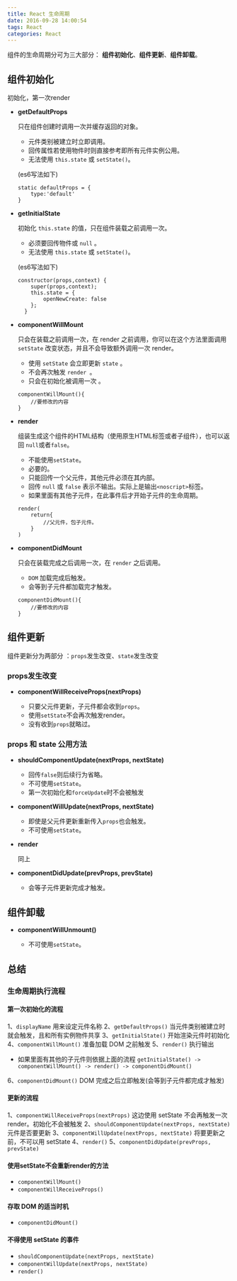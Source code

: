 ```yaml
---
title: React 生命周期
date: 2016-09-28 14:00:54
tags: React
categories: React 
---
```

组件的生命周期分可为三大部分： **组件初始化**、**组件更新**、**组件卸载**。

## 组件初始化   

初始化，第一次render 

* **getDefaultProps**

	只在组件创建时调用一次并缓存返回的对象。   
	* 元件类别被建立时立即调用。       
	* 回传属性若使用物件时则直接参考即所有元件实例公用。   
	* 无法使用 `this.state` 或 `setState()`。   

	(es6写法如下)
	```
	static defaultProps = {
		type:'default'
	}
	```
* **getInitialState**

	初始化 `this.state` 的值，只在组件装载之前调用一次。
	* 必须要回传物件或 `null` 。   
	* 无法使用 `this.state` 或 `setState()`。      

	(es6写法如下)

	```
	constructor(props,context) {
	    super(props,context);
	    this.state = { 
	    	openNewCreate: false
	    };
	  }
	```
* **componentWillMount**

	只会在装载之前调用一次，在 render 之前调用，你可以在这个方法里面调用`setState` 改变状态，并且不会导致额外调用一次 render。      
	* 使用 `setState` 会立即更新 `state` 。   
	* 不会再次触发 `render `。   
	* 只会在初始化被调用一次 。

	```
	componentWillMount(){
		//要修改的内容
	}
	```

* **render**  

	组装生成这个组件的HTML结构（使用原生HTML标签或者子组件），也可以返回 `null`或者`false`。   
	* 不能使用`setState`。   
	* 必要的。  
	* 只能回传一个父元件，其他元件必须在其内部。    
	* 回传 `null` 或 `false` 表示不输出。实际上是输出`<noscript>`标签。   
	* 如果里面有其他子元件，在此事件后才开始子元件的生命周期。   

	```
	render(
		return{
			//父元件，包子元件。
		}
	)
	```
* **componentDidMount**

	只会在装载完成之后调用一次，在 `render` 之后调用。
	* `DOM` 加载完成后触发。   
	* 会等到子元件都加载完才触发。

	```
	componentDidMount(){
		//要修改的内容
	}
	```

## 组件更新
	
组件更新分为两部分 ：`props`发生改变、`state`发生改变 

### props发生改变

* **componentWillReceiveProps(nextProps)**

	* 只要父元件更新，子元件都会收到`props`。
	* 使用`setState`不会再次触发render。
	* 没有收到`props`就略过。

### props 和 state 公用方法

* **shouldComponentUpdate(nextProps, nextState)**

	* 回传`false`则后续行为省略。
	* 不可使用`setState`。
	* 第一次初始化和`forceUpdate`时不会被触发

* **componentWillUpdate(nextProps, nextState)**

	* 即使是父元件更新重新传入`props`也会触发。
	* 不可使用`setState`。

* **render**

    同上

* **componentDidUpdate(prevProps, prevState)**

	* 会等子元件更新完成才触发。


## 组件卸载

* **componentWillUnmount()**

	* 不可使用`setState`。


## 总结

### 生命周期执行流程

#### 第一次初始化的流程

1、`displayName` 用来设定元件名称
2、`getDefaultProps()` 当元件类别被建立时就会触发，且和所有实例物件共享
3、`getInitialState()` 开始渲染元件时初始化
4、`componentWillMount()` 准备加载 DOM 之前触发
5、`render()` 执行输出
* 如果里面有其他的子元件则依据上面的流程 `getInitialState() -> componentWillMount() -> render() -> componentDidMount()`

6、`componentDidMount()` DOM 完成之后立即触发(会等到子元件都完成才触发)

#### 更新的流程

1、`componentWillReceiveProps(nextProps)`
	这边使用 setState 不会再触发一次  render。初始化不会被触发
2、`shouldComponentUpdate(nextProps, nextState)`
	元件是否要更新
3、`componentWillUpdate(nextProps, nextState)`
	将要更新之前，不可以用 setState
4、`render()`
5、`componentDidUpdate(prevProps, prevState)`

#### 使用setState不会重新render的方法

* `componentWillMount()`
* `componentWillReceiveProps()`

#### 存取 DOM 的适当时机

* `componentDidMount()`

#### 不得使用 setState 的事件

* `shouldComponentUpdate(nextProps, nextState)`
* `componentWillUpdate(nextProps, nextState)`
* `render()`



























